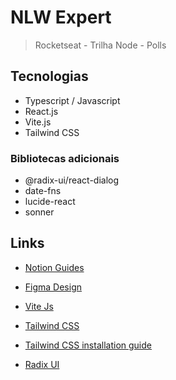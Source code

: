 # NLW Expert

> Rocketseat - Trilha Node - Polls

## Tecnologias

- Typescript / Javascript
- React.js
- Vite.js
- Tailwind CSS

### Bibliotecas adicionais

- @radix-ui/react-dialog
- date-fns
- lucide-react
- sonner

## Links

- [Notion Guides](https://efficient-sloth-d85.notion.site/NLW-14-Expert-9e11ff472de64b08a5f9e277a20c3ecc)

- [Figma Design](https://www.figma.com/community/file/1336456128647909148)

- [Vite Js](https://vitejs.dev/)

- [Tailwind CSS](https://tailwindcss.com/)

- [Tailwind CSS installation guide](https://tailwindcss.com/docs/guides/vite#react)

- [Radix UI](https://www.radix-ui.com/primitives)
